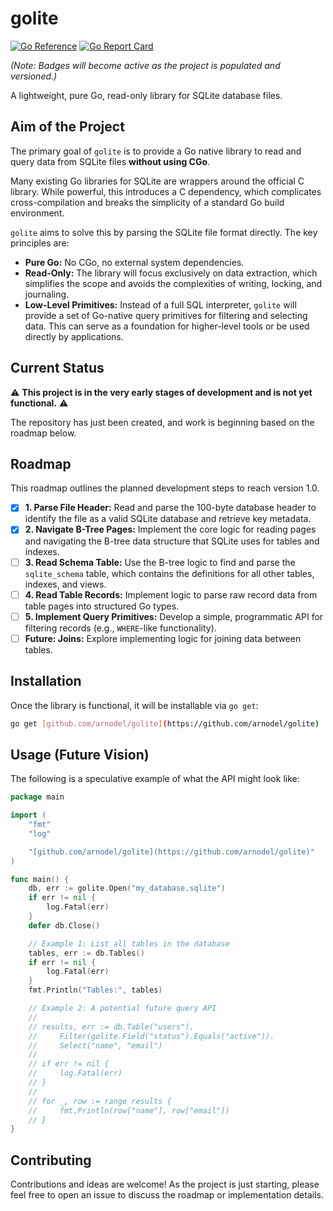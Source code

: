 # golite

[![Go Reference](https://pkg.go.dev/badge/github.com/arnodel/golite.svg)](https://pkg.go.dev/github.com/arnodel/golite)
[![Go Report Card](https://goreportcard.com/badge/github.com/arnodel/golite)](https://goreportcard.com/report/github.com/arnodel/golite)

*(Note: Badges will become active as the project is populated and versioned.)*

A lightweight, pure Go, read-only library for SQLite database files.

## Aim of the Project

The primary goal of `golite` is to provide a Go native library to read and query data from SQLite files **without using CGo**.

Many existing Go libraries for SQLite are wrappers around the official C library. While powerful, this introduces a C dependency, which complicates cross-compilation and breaks the simplicity of a standard Go build environment.

`golite` aims to solve this by parsing the SQLite file format directly. The key principles are:
- **Pure Go:** No CGo, no external system dependencies.
- **Read-Only:** The library will focus exclusively on data extraction, which simplifies the scope and avoids the complexities of writing, locking, and journaling.
- **Low-Level Primitives:** Instead of a full SQL interpreter, `golite` will provide a set of Go-native query primitives for filtering and selecting data. This can serve as a foundation for higher-level tools or be used directly by applications.

## Current Status

⚠️ **This project is in the very early stages of development and is not yet functional.** ⚠️

The repository has just been created, and work is beginning based on the roadmap below.

## Roadmap

This roadmap outlines the planned development steps to reach version 1.0.

-   [x] **1. Parse File Header:** Read and parse the 100-byte database header to identify the file as a valid SQLite database and retrieve key metadata.
-   [x] **2. Navigate B-Tree Pages:** Implement the core logic for reading pages and navigating the B-tree data structure that SQLite uses for tables and indexes.
-   [ ] **3. Read Schema Table:** Use the B-tree logic to find and parse the `sqlite_schema` table, which contains the definitions for all other tables, indexes, and views.
-   [ ] **4. Read Table Records:** Implement logic to parse raw record data from table pages into structured Go types.
-   [ ] **5. Implement Query Primitives:** Develop a simple, programmatic API for filtering records (e.g., `WHERE`-like functionality).
-   [ ] **Future: Joins:** Explore implementing logic for joining data between tables.

## Installation

Once the library is functional, it will be installable via `go get`:
```sh
go get [github.com/arnodel/golite](https://github.com/arnodel/golite)
```

## Usage (Future Vision)

The following is a speculative example of what the API might look like:

```go
package main

import (
    "fmt"
    "log"

    "[github.com/arnodel/golite](https://github.com/arnodel/golite)"
)

func main() {
    db, err := golite.Open("my_database.sqlite")
    if err != nil {
        log.Fatal(err)
    }
    defer db.Close()

    // Example 1: List all tables in the database
    tables, err := db.Tables()
    if err != nil {
        log.Fatal(err)
    }
    fmt.Println("Tables:", tables)

    // Example 2: A potential future query API
    //
    // results, err := db.Table("users").
    //     Filter(golite.Field("status").Equals("active")).
    //     Select("name", "email")
    //
    // if err != nil {
    //     log.Fatal(err)
    // }
    //
    // for _, row := range results {
    //     fmt.Println(row["name"], row["email"])
    // }
}
```

## Contributing

Contributions and ideas are welcome! As the project is just starting, please feel free to open an issue to discuss the roadmap or implementation details.
